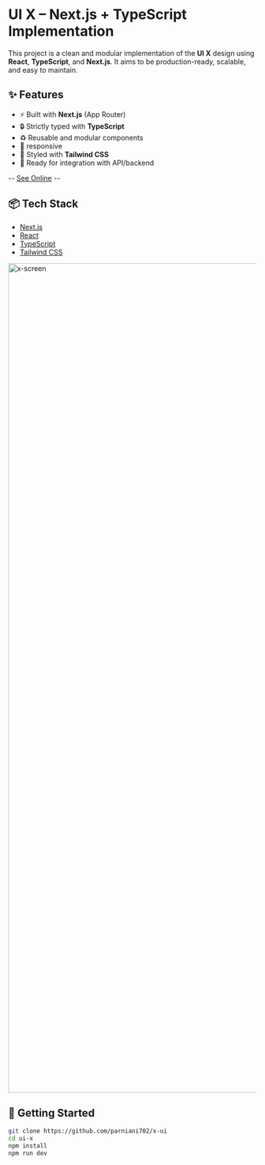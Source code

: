 # UI X – Next.js + TypeScript Implementation

This project is a clean and modular implementation of the **UI X** design using **React**, **TypeScript**, and **Next.js**. It aims to be production-ready, scalable, and easy to maintain.

## ✨ Features

- ⚡️ Built with **Next.js** (App Router)
- 🔒 Strictly typed with **TypeScript**
- ♻️ Reusable and modular components
- 🎨 responsive 
- 🎨 Styled with **Tailwind CSS** 
- 🧪 Ready for integration with API/backend

 -- [See Online](https://x-ui-ochre.vercel.app/) --
 

## 📦 Tech Stack

- [Next.js](https://nextjs.org/)
- [React](https://reactjs.org/)
- [TypeScript](https://www.typescriptlang.org/)
- [Tailwind CSS](https://tailwindcss.com/)


<img width="1680" alt="x-screen" src="https://github.com/user-attachments/assets/2d4385fc-3e67-45d9-b3e1-2405bbd6fb2b" />



## 🚀 Getting Started

```bash
git clone https://github.com/parniani702/x-ui
cd ui-x
npm install
npm run dev

